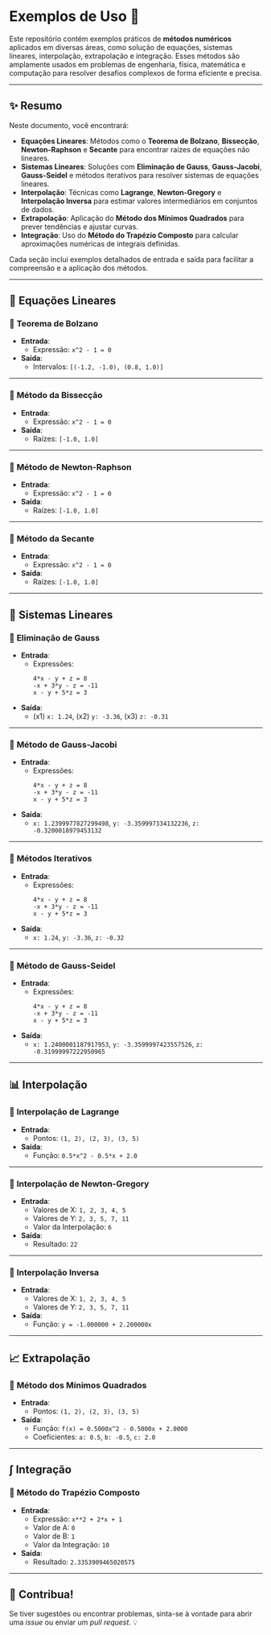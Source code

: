 # Exemplos de Uso 📘

Este repositório contém exemplos práticos de **métodos numéricos** aplicados em diversas áreas, como solução de equações, sistemas lineares, interpolação, extrapolação e integração. Esses métodos são amplamente usados em problemas de engenharia, física, matemática e computação para resolver desafios complexos de forma eficiente e precisa.

---

## ✨ Resumo

Neste documento, você encontrará:
- **Equações Lineares**: Métodos como o **Teorema de Bolzano**, **Bissecção**, **Newton-Raphson** e **Secante** para encontrar raízes de equações não lineares.
- **Sistemas Lineares**: Soluções com **Eliminação de Gauss**, **Gauss-Jacobi**, **Gauss-Seidel** e métodos iterativos para resolver sistemas de equações lineares.
- **Interpolação**: Técnicas como **Lagrange**, **Newton-Gregory** e **Interpolação Inversa** para estimar valores intermediários em conjuntos de dados.
- **Extrapolação**: Aplicação do **Método dos Mínimos Quadrados** para prever tendências e ajustar curvas.
- **Integração**: Uso do **Método do Trapézio Composto** para calcular aproximações numéricas de integrais definidas.

Cada seção inclui exemplos detalhados de entrada e saída para facilitar a compreensão e a aplicação dos métodos.

---

## 📐 Equações Lineares

### 🔹 **Teorema de Bolzano**
- **Entrada**:  
  - Expressão: `x^2 - 1 = 0`
- **Saída**:  
  - Intervalos: `[(-1.2, -1.0), (0.8, 1.0)]`

---

### 🔹 **Método da Bissecção**
- **Entrada**:  
  - Expressão: `x^2 - 1 = 0`
- **Saída**:  
  - Raízes: `[-1.0, 1.0]`

---

### 🔹 **Método de Newton-Raphson**
- **Entrada**:  
  - Expressão: `x^2 - 1 = 0`
- **Saída**:  
  - Raízes: `[-1.0, 1.0]`

---

### 🔹 **Método da Secante**
- **Entrada**:  
  - Expressão: `x^2 - 1 = 0`
- **Saída**:  
  - Raízes: `[-1.0, 1.0]`

---

## 🧮 Sistemas Lineares

### 🔹 **Eliminação de Gauss**
- **Entrada**:  
  - Expressões:  
    ```
    4*x - y + z = 8  
    -x + 3*y - z = -11  
    x - y + 5*z = 3
    ```
- **Saída**:  
  - (x1) `x: 1.24`, (x2) `y: -3.36`, (x3) `z: -0.31`

---

### 🔹 **Método de Gauss-Jacobi**
- **Entrada**:  
  - Expressões:  
    ```
    4*x - y + z = 8  
    -x + 3*y - z = -11  
    x - y + 5*z = 3
    ```
- **Saída**:  
  - `x: 1.2399977827299498`, `y: -3.359997334132236`, `z: -0.3200018979453132`

---

### 🔹 **Métodos Iterativos**
- **Entrada**:  
  - Expressões:  
    ```
    4*x - y + z = 8  
    -x + 3*y - z = -11  
    x - y + 5*z = 3
    ```
- **Saída**:  
  - `x: 1.24`, `y: -3.36`, `z: -0.32`

---

### 🔹 **Método de Gauss-Seidel**
- **Entrada**:  
  - Expressões:  
    ```
    4*x - y + z = 8  
    -x + 3*y - z = -11  
    x - y + 5*z = 3
    ```
- **Saída**:  
  - `x: 1.2400001187917953`, `y: -3.3599997423557526`, `z: -0.31999997222950965`

---

## 📊 Interpolação

### 🔹 **Interpolação de Lagrange**
- **Entrada**:  
  - Pontos: `(1, 2), (2, 3), (3, 5)`
- **Saída**:  
  - Função: `0.5*x^2 - 0.5*x + 2.0`

---

### 🔹 **Interpolação de Newton-Gregory**
- **Entrada**:  
  - Valores de X: `1, 2, 3, 4, 5`  
  - Valores de Y: `2, 3, 5, 7, 11`  
  - Valor da Interpolação: `6`
- **Saída**:  
  - Resultado: `22`

---

### 🔹 **Interpolação Inversa**
- **Entrada**:  
  - Valores de X: `1, 2, 3, 4, 5`  
  - Valores de Y: `2, 3, 5, 7, 11`
- **Saída**:  
  - Função: `y = -1.000000 + 2.200000x`

---

## 📈 Extrapolação

### 🔹 **Método dos Mínimos Quadrados**
- **Entrada**:  
  - Pontos: `(1, 2), (2, 3), (3, 5)`
- **Saída**:  
  - Função: `f(x) = 0.5000x^2 - 0.5000x + 2.0000`  
  - Coeficientes: `a: 0.5`, `b: -0.5`, `c: 2.0`

---

## ∫ Integração

### 🔹 **Método do Trapézio Composto**
- **Entrada**:  
  - Expressão: `x**2 + 2*x + 1`  
  - Valor de A: `0`  
  - Valor de B: `1`  
  - Valor da Integração: `10`
- **Saída**:  
  - Resultado: `2.3353909465020575`

---

## 🚀 Contribua!
Se tiver sugestões ou encontrar problemas, sinta-se à vontade para abrir uma _issue_ ou enviar um _pull request_. 💡